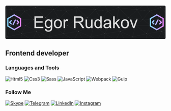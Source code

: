 ![Header](https://github.com/EgorRudakov/egorrudakov/blob/main/assets/github-header-image.png)

## Frontend developer

### Languages and Tools
![Html5](https://img.shields.io/badge/-Html5-090909?style=for-the-badge&logo=Html5)
![Css3](https://img.shields.io/badge/-Css3-090909?style=for-the-badge&logo=Css3)
![Sass](https://img.shields.io/badge/-Sass/Scss-090909?style=for-the-badge&logo=Sass)
![JavaScript](https://img.shields.io/badge/-JavaSript-090909?style=for-the-badge&logo=JavaScript)
![Webpack](https://img.shields.io/badge/-Webpack-090909?style=for-the-badge&logo=Webpack)
![Gulp](https://img.shields.io/badge/-Gulp-090909?style=for-the-badge&logo=Gulp)

### Follow Me
[![Skype](https://img.shields.io/badge/-Skype-090909?style=for-the-badge&logo=Skype)](https://join.skype.com/invite/hmxa3VdtkdrV)
[![Telegram](https://img.shields.io/badge/-Telegram-090909?style=for-the-badge&logo=Telegram)](https://t.me/EgorRudakov)
[![LinkedIn](https://img.shields.io/badge/-LinkedIn-090909?style=for-the-badge&logo=linkedin&logoColor=007BB6)](www.linkedin.com/in/egor-rudakov)
[![Instagram](https://img.shields.io/badge/-Instagram-090909?style=for-the-badge&logo=Instagram)](https://www.instagram.com/rudakov_egor_/)
